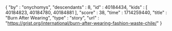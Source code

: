 {
  "by" : "onychomys",
  "descendants" : 8,
  "id" : 40184434,
  "kids" : [ 40184823, 40184780, 40184881 ],
  "score" : 38,
  "time" : 1714259440,
  "title" : "Burn After Wearing",
  "type" : "story",
  "url" : "https://grist.org/international/burn-after-wearing-fashion-waste-chile/"
}
